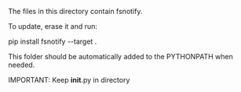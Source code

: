 The files in this directory contain fsnotify.

To update, erase it and run:

pip install fsnotify --target .

This folder should be automatically added to the PYTHONPATH when needed.

IMPORTANT: Keep __init__.py in directory